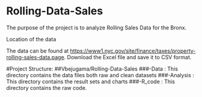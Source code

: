 # Rolling-Data-Sales

The purpose of the project is to analyze Rolling Sales Data for the Bronx.

Location of the data

The data can be found at https://www1.nyc.gov/site/finance/taxes/property-rolling-sales-data.page. Download the Excel file and save it to CSV format.


#Project Structure:
##Vbejugama/Rolling-Data-Sales
###-Data     : This directory contains the data files both raw and clean datasets
###-Analysis : This directory contains the result sets and charts
###-R_code   : This directory contains the raw code.
